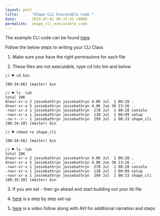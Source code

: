 ```yaml
---
layout: post
title:      "Shape CLI Executable Code "
date:       2019-07-01 00:37:43 +0000
permalink:  shape_cli_executable_code
---
```



The example CLI code can be found [here](https://jessekathryn.github.io/cli_-_my_first_ruby_gem).

Follow the below steps to writing your CLI Class 

1. Make sure your have the right permissions for each file

2. These files are not executable, type cd into bin and below

```
// ♥ cd bin

[00:34:06] (master) bin

// ♥ ls -lah
total 20K
drwxr-xr-x 2 jessekathryn jessekathryn 4.0K Jul  1 00:28 .
drwxr-xr-x 5 jessekathryn jessekathryn 4.0K Jun 30 23:26 ..
-rwxr-xr-x 1 jessekathryn jessekathryn  278 Jul  1 00:28 console
-rwxr-xr-x 1 jessekathryn jessekathryn  130 Jul  1 00:09 setup
-rw-r--r-- 1 jessekathryn jessekathryn  299 Jul  1 00:33 shape_cli
[00:34:10] (master) bin

// ♥ chmod +x shape_cli

[00:34:56] (master) bin

// ♥ ls -lah
total 20K
drwxr-xr-x 2 jessekathryn jessekathryn 4.0K Jul  1 00:28 .
drwxr-xr-x 5 jessekathryn jessekathryn 4.0K Jun 30 23:26 ..
-rwxr-xr-x 1 jessekathryn jessekathryn  278 Jul  1 00:28 console
-rwxr-xr-x 1 jessekathryn jessekathryn  130 Jul  1 00:09 setup
-rwxr-xr-x 1 jessekathryn jessekathryn  299 Jul  1 00:33 shape_cli
[00:35:10] (master) bin
```

3. If you are set - then go ahead and start building out your lib file 

4. [here](https://robdodson.me/how-to-write-a-command-line-ruby-gem/) is a step by step set-up
5. [here](https://www.youtube.com/watch?v=_lDExWIhYKI) is a video follow along with AVI for additional narration and steps


